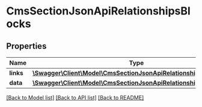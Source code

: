 # CmsSectionJsonApiRelationshipsBlocks

## Properties
Name | Type | Description | Notes
------------ | ------------- | ------------- | -------------
**links** | [**\Swagger\Client\Model\CmsSectionJsonApiRelationshipsBlocksLinks**](CmsSectionJsonApiRelationshipsBlocksLinks.md) |  | [optional] 
**data** | [**\Swagger\Client\Model\CmsSectionJsonApiRelationshipsBlocksData[]**](CmsSectionJsonApiRelationshipsBlocksData.md) |  | [optional] 

[[Back to Model list]](../../README.md#documentation-for-models) [[Back to API list]](../../README.md#documentation-for-api-endpoints) [[Back to README]](../../README.md)

